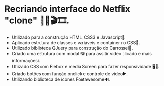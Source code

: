 # Recriando interface do Netflix "clone"  👨‍💻️🎬️🎞️.


- Utilizado para a construção HTML, CSS3 e Javascript📜️.
- Aplicado estrutura de classes e variáveis e container no CSS🧥️.
- Utilizado biblioteca QJuery para construção do Carrossel🎠️.
- Criado uma estrutura com modal 🖼️ para assitir video clicado e mais informaçõesℹ️.
- Utiizado CSS com Flebox e media Screen para fazer responsividade 🖥️📲️.
- Criado botões com função onclick e controle de video▶️.
- Utilizando biblioteca de ícones Fontawesome🔊️.

